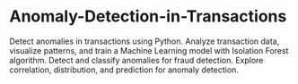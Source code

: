 # Anomaly-Detection-in-Transactions
Detect anomalies in transactions using Python. Analyze transaction data, visualize patterns, and train a Machine Learning model with Isolation Forest algorithm. Detect and classify anomalies for fraud detection. Explore correlation, distribution, and prediction for anomaly detection.
